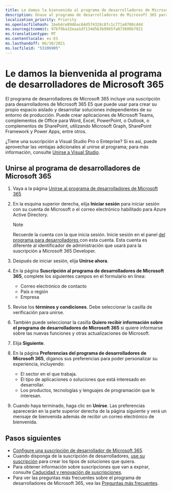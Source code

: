 ```yaml
---
title: Le damos la bienvenida al programa de desarrolladores de Microsoft 365
description: Únase al programa de desarrolladores de Microsoft 365 para desarrollar soluciones de Microsoft 365 independientes de su entorno de producción.
localization_priority: Priority
ms.openlocfilehash: 1beb4ce8946ac64d574328c8fc1c771a0700cd4d
ms.sourcegitcommit: 97bf9ba32eaa1df134d563b99b5fa873600b7921
ms.translationtype: MT
ms.contentlocale: es-ES
ms.lasthandoff: 06/30/2021
ms.locfileid: "53206905"
---
```

# <a name="welcome-to-the-microsoft-365-developer-program"></a>Le damos la bienvenida al programa de desarrolladores de Microsoft 365

El programa de desarrolladores de Microsoft 365 incluye una suscripción para desarrolladores de Microsoft 365 E5 que puede usar para crear su propio espacio aislado y desarrollar soluciones independientes de su entorno de producción. Puede crear aplicaciones de Microsoft Teams, complementos de Office para Word, Excel, PowerPoint, o Outlook, o complementos de SharePoint, utilizando Microsoft Graph, SharePoint Framework y Power Apps, entre otros.

¿Tiene una suscripción a Visual Studio Pro o Enteprise? Si es así, puede aprovechar las ventajas adicionales al unirse al programa; para más información, consulte [Unirse a Visual Studio](join-with-visual-studio.md).

## <a name="join-the-microsoft-365-developer-program"></a>Unirse al programa de desarrolladores de Microsoft 365

1. Vaya a la página [Unirse al programa de desarrolladores de Microsoft 365](https://developer.microsoft.com/en-us/microsoft-365/dev-program) 

2. En la esquina superior derecha, elija **Iniciar sesión** para iniciar sesión con su cuenta de Microsoft o el correo electrónico habilitado para Azure Active Directory.

    > [!NOTE]
    > Recuerde la cuenta con la que inicia sesión. Inicie sesión en el panel [del programa para desarrolladores ](https://developer.microsoft.com/office/profile)con esta cuenta. Esta cuenta es diferente al identificador de administración que usará para la suscripción a Microsoft 365 Developer.

3. Después de iniciar sesión, elija **Unirse ahora**.

4. En la página **Suscripción al programa de desarrolladores de Microsoft 365**, complete los siguientes campos en el formulario en línea:

    - Correo electrónico de contacto
    - País o región
    - Empresa

5. Revise los **términos y condiciones**. Debe seleccionar la casilla de verificación para unirse.

6. También puede seleccionar la casilla **Quiero recibir información sobre el programa de desarrolladores de Microsoft 365** si quiere informarse sobre las nuevas funciones y otras actualizaciones de Microsoft. 

7. Elija **Siguiente**.

8. En la página **Preferencias del programa de desarrolladores de Microsoft 365**, díganos sus preferencias para poder personalizar su experiencia, incluyendo:

    - El sector en el que trabaja.
    - El tipo de aplicaciones o soluciones que está interesado en desarrollar.
    - Los productos, tecnologías y lenguajes de programación que le interesan.

9. Cuando haya terminado, haga clic en **Unirse**. Las preferencias aparecerán en la parte superior derecha de la página siguiente y verá un mensaje de bienvenida además de recibir un correo electrónico de bienvenida.



## <a name="next-steps"></a>Pasos siguientes

- [Configure una suscripción de desarrollador de Microsoft 365](microsoft-365-developer-program-get-started.md). 
- Cuando disponga de la suscripción de desarrolladores, [use su suscripción](build-microsoft-365-solutions.md) para crear los tipos de soluciones que quiera.
- Para obtener información sobre suscripciones que van a expirar, consulte [Caducidad y renovación de suscripciones](subscription-expiration-and-renewal.md).
- Para ver las preguntas más frecuentes sobre el programa de desarrolladores de Microsoft 365, vea las [Preguntas más frecuentes](microsoft-365-developer-program-faq.yml).


